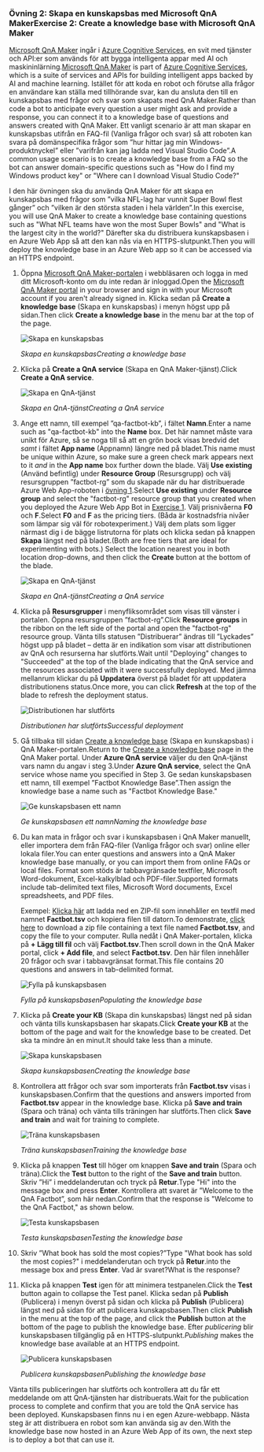 ### <a name="exercise-2-create-a-knowledge-base-with-microsoft-qna-maker"></a><span data-ttu-id="8091d-101">Övning 2: Skapa en kunskapsbas med Microsoft QnA Maker</span><span class="sxs-lookup"><span data-stu-id="8091d-101">Exercise 2: Create a knowledge base with Microsoft QnA Maker</span></span>

<span data-ttu-id="8091d-102">[Microsoft QnA Maker](https://www.qnamaker.ai/) ingår i [Azure Cognitive Services](https://www.microsoft.com/cognitive-services/), en svit med tjänster och API:er som används för att bygga intelligenta appar med AI och maskininlärning.</span><span class="sxs-lookup"><span data-stu-id="8091d-102">[Microsoft QnA Maker](https://www.qnamaker.ai/) is part of [Azure Cognitive Services](https://www.microsoft.com/cognitive-services/), which is a suite of services and APIs for building intelligent apps backed by AI and machine learning.</span></span> <span data-ttu-id="8091d-103">Istället för att koda en robot och förutse alla frågor en användare kan ställa med tillhörande svar, kan du ansluta den till en kunskapsbas med frågor och svar som skapats med QnA Maker.</span><span class="sxs-lookup"><span data-stu-id="8091d-103">Rather than code a bot to anticipate every question a user might ask and provide a response, you can connect it to a knowledge base of questions and answers created with QnA Maker.</span></span> <span data-ttu-id="8091d-104">Ett vanligt scenario är att man skapar en kunskapsbas utifrån en FAQ-fil (Vanliga frågor och svar) så att roboten kan svara på domänspecifika frågor som ”hur hittar jag min Windows-produktnyckel” eller ”varifrån kan jag ladda ned Visual Studio Code”.</span><span class="sxs-lookup"><span data-stu-id="8091d-104">A common usage scenario is to create a knowledge base from a FAQ so the bot can answer domain-specific questions such as "How do I find my Windows product key" or "Where can I download Visual Studio Code?"</span></span>

<span data-ttu-id="8091d-105">I den här övningen ska du använda QnA Maker för att skapa en kunskapsbas med frågor som ”vilka NFL-lag har vunnit Super Bowl flest gånger” och ”vilken är den största staden i hela världen”.</span><span class="sxs-lookup"><span data-stu-id="8091d-105">In this exercise, you will use QnA Maker to create a knowledge base containing questions such as "What NFL teams have won the most Super Bowls" and "What is the largest city in the world?"</span></span> <span data-ttu-id="8091d-106">Därefter ska du distribuera kunskapsbasen i en Azure Web App så att den kan nås via en HTTPS-slutpunkt.</span><span class="sxs-lookup"><span data-stu-id="8091d-106">Then you will deploy the knowledge base in an Azure Web app so it can be accessed via an HTTPS endpoint.</span></span>

1. <span data-ttu-id="8091d-107">Öppna [Microsoft QnA Maker-portalen](https://www.qnamaker.ai/) i webbläsaren och logga in med ditt Microsoft-konto om du inte redan är inloggad.</span><span class="sxs-lookup"><span data-stu-id="8091d-107">Open the [Microsoft QnA Maker portal](https://www.qnamaker.ai/) in your browser and sign in with your Microsoft account if you aren't already signed in.</span></span> <span data-ttu-id="8091d-108">Klicka sedan på **Create a knowledge base** (Skapa en kunskapsbas) i menyn högst upp på sidan.</span><span class="sxs-lookup"><span data-stu-id="8091d-108">Then click **Create a knowledge base** in the menu bar at the top of the page.</span></span>
 
    ![Skapa en kunskapsbas](../images/qna-new-kb.png)

    <span data-ttu-id="8091d-110">_Skapa en kunskapsbas_</span><span class="sxs-lookup"><span data-stu-id="8091d-110">_Creating a knowledge base_</span></span>

1. <span data-ttu-id="8091d-111">Klicka på **Create a QnA service** (Skapa en QnA Maker-tjänst).</span><span class="sxs-lookup"><span data-stu-id="8091d-111">Click **Create a QnA service**.</span></span>

    ![Skapa en QnA-tjänst](../images/create-kb-1.png)

    <span data-ttu-id="8091d-113">_Skapa en QnA-tjänst_</span><span class="sxs-lookup"><span data-stu-id="8091d-113">_Creating a QnA service_</span></span>

1. <span data-ttu-id="8091d-114">Ange ett namn, till exempel ”qa-factbot-kb”, i fältet **Namn**.</span><span class="sxs-lookup"><span data-stu-id="8091d-114">Enter a name such as "qa-factbot-kb" into the **Name** box.</span></span> <span data-ttu-id="8091d-115">Det här namnet måste vara unikt för Azure, så se noga till så att en grön bock visas bredvid det *samt* i fältet **App name** (Appnamn) längre ned på bladet.</span><span class="sxs-lookup"><span data-stu-id="8091d-115">This name must be unique within Azure, so make sure a green check mark appears next to it *and* in the **App name** box further down the blade.</span></span> <span data-ttu-id="8091d-116">Välj **Use existing** (Använd befintlig) under **Resource Group** (Resursgrupp) och välj resursgruppen ”factbot-rg” som du skapade när du har distribuerade Azure Web App-roboten i [övning 1](#Exercise1).</span><span class="sxs-lookup"><span data-stu-id="8091d-116">Select **Use existing** under **Resource group** and select the "factbot-rg" resource group that you created when you deployed the Azure Web App Bot in [Exercise 1](#Exercise1).</span></span> <span data-ttu-id="8091d-117">Välj prisnivåerna **F0** och **F**.</span><span class="sxs-lookup"><span data-stu-id="8091d-117">Select **F0** and **F** as the pricing tiers.</span></span> <span data-ttu-id="8091d-118">(Båda är kostnadsfria nivåer som lämpar sig väl för robotexperiment.) Välj dem plats som ligger närmast dig i de bägge listrutorna för plats och klicka sedan på knappen **Skapa** längst ned på bladet.</span><span class="sxs-lookup"><span data-stu-id="8091d-118">(Both are free tiers that are ideal for experimenting with bots.) Select the location nearest you in both location drop-downs, and then click the **Create** button at the bottom of the blade.</span></span>

    ![Skapa en QnA-tjänst](../images/new-qna-maker-service.png)

    <span data-ttu-id="8091d-120">_Skapa en QnA-tjänst_</span><span class="sxs-lookup"><span data-stu-id="8091d-120">_Creating a QnA service_</span></span>

1. <span data-ttu-id="8091d-121">Klicka på **Resursgrupper** i menyfliksområdet som visas till vänster i portalen. Öppna resursgruppen ”factbot-rg”.</span><span class="sxs-lookup"><span data-stu-id="8091d-121">Click **Resource groups** in the ribbon on the left side of the portal and open the "factbot-rg" resource group.</span></span> <span data-ttu-id="8091d-122">Vänta tills statusen ”Distribuerar” ändras till ”Lyckades” högst upp på bladet – detta är en indikation som visar att distributionen av QnA och resurserna har slutförts.</span><span class="sxs-lookup"><span data-stu-id="8091d-122">Wait until "Deploying" changes to "Succeeded" at the top of the blade indicating that the QnA service and the resources associated with it were successfully deployed.</span></span> <span data-ttu-id="8091d-123">Med jämna mellanrum klickar du på **Uppdatera** överst på bladet för att uppdatera distributionens status.</span><span class="sxs-lookup"><span data-stu-id="8091d-123">Once more, you can click **Refresh** at the top of the blade to refresh the deployment status.</span></span>

    ![Distributionen har slutförts](../images/resource-group-master-2.png)

    <span data-ttu-id="8091d-125">_Distributionen har slutförts_</span><span class="sxs-lookup"><span data-stu-id="8091d-125">_Successful deployment_</span></span>

1. <span data-ttu-id="8091d-126">Gå tillbaka till sidan [Create a knowledge base](https://www.qnamaker.ai/Create) (Skapa en kunskapsbas) i QnA Maker-portalen.</span><span class="sxs-lookup"><span data-stu-id="8091d-126">Return to the [Create a knowledge base](https://www.qnamaker.ai/Create) page in the QnA Maker portal.</span></span> <span data-ttu-id="8091d-127">Under **Azure QnA service** väljer du den QnA-tjänst vars namn du angav i steg 3.</span><span class="sxs-lookup"><span data-stu-id="8091d-127">Under **Azure QnA service**, select the QnA service whose name you specified in Step 3.</span></span> <span data-ttu-id="8091d-128">Ge sedan kunskapsbasen ett namn, till exempel ”Factbot Knowledge Base”.</span><span class="sxs-lookup"><span data-stu-id="8091d-128">Then assign the knowledge base a name such as "Factbot Knowledge Base."</span></span>

    ![Ge kunskapsbasen ett namn](../images/create-kb-2-3.png)

    <span data-ttu-id="8091d-130">_Ge kunskapsbasen ett namn_</span><span class="sxs-lookup"><span data-stu-id="8091d-130">_Naming the knowledge base_</span></span>

1. <span data-ttu-id="8091d-131">Du kan mata in frågor och svar i kunskapsbasen i QnA Maker manuellt, eller importera dem från FAQ-filer (Vanliga frågor och svar) online eller lokala filer.</span><span class="sxs-lookup"><span data-stu-id="8091d-131">You can enter questions and answers into a QnA Maker knowledge base manually, or you can import them from online FAQs or local files.</span></span> <span data-ttu-id="8091d-132">Format som stöds är tabbavgränsade textfiler, Microsoft Word-dokument, Excel-kalkylblad och PDF-filer.</span><span class="sxs-lookup"><span data-stu-id="8091d-132">Supported formats include tab-delimited text files, Microsoft Word documents, Excel spreadsheets, and PDF files.</span></span>

    <span data-ttu-id="8091d-133">Exempel: [Klicka här](https://topcs.blob.core.windows.net/public/bots-resources.zip) att ladda ned en ZIP-fil som innehåller en textfil med namnet **Factbot.tsv** och kopiera filen till datorn.</span><span class="sxs-lookup"><span data-stu-id="8091d-133">To demonstrate, [click here](https://topcs.blob.core.windows.net/public/bots-resources.zip) to download a zip file containing a text file named **Factbot.tsv**, and copy the file to your computer.</span></span> <span data-ttu-id="8091d-134">Rulla nedåt i QnA Maker-portalen, klicka på **+ Lägg till fil** och välj **Factbot.tsv**.</span><span class="sxs-lookup"><span data-stu-id="8091d-134">Then scroll down in the QnA Maker portal, click **+ Add file**, and select **Factbot.tsv**.</span></span> <span data-ttu-id="8091d-135">Den här filen innehåller 20 frågor och svar i tabbavgränsat format.</span><span class="sxs-lookup"><span data-stu-id="8091d-135">This file contains 20 questions and answers in tab-delimited format.</span></span>

    ![Fylla på kunskapsbasen](../images/create-kb-4.png)

    <span data-ttu-id="8091d-137">_Fylla på kunskapsbasen_</span><span class="sxs-lookup"><span data-stu-id="8091d-137">_Populating the knowledge base_</span></span>

1. <span data-ttu-id="8091d-138">Klicka på **Create your KB** (Skapa din kunskapsbas) längst ned på sidan och vänta tills kunskapsbasen har skapats.</span><span class="sxs-lookup"><span data-stu-id="8091d-138">Click **Create your KB** at the bottom of the page and wait for the knowledge base to be created.</span></span> <span data-ttu-id="8091d-139">Det ska ta mindre än en minut.</span><span class="sxs-lookup"><span data-stu-id="8091d-139">It should take less than a minute.</span></span>

    ![Skapa kunskapsbasen](../images/create-kb-5.png)

    <span data-ttu-id="8091d-141">_Skapa kunskapsbasen_</span><span class="sxs-lookup"><span data-stu-id="8091d-141">_Creating the knowledge base_</span></span>

1. <span data-ttu-id="8091d-142">Kontrollera att frågor och svar som importerats från **Factbot.tsv** visas i kunskapsbasen.</span><span class="sxs-lookup"><span data-stu-id="8091d-142">Confirm that the questions and answers imported from **Factbot.tsv** appear in the knowledge base.</span></span> <span data-ttu-id="8091d-143">Klicka på **Save and train** (Spara och träna) och vänta tills träningen har slutförts.</span><span class="sxs-lookup"><span data-stu-id="8091d-143">Then click **Save and train** and wait for training to complete.</span></span>

    ![Träna kunskapsbasen](../images/save-and-train.png)

    <span data-ttu-id="8091d-145">_Träna kunskapsbasen_</span><span class="sxs-lookup"><span data-stu-id="8091d-145">_Training the knowledge base_</span></span>

1. <span data-ttu-id="8091d-146">Klicka på knappen **Test** till höger om knappen **Save and train** (Spara och träna).</span><span class="sxs-lookup"><span data-stu-id="8091d-146">Click the **Test** button to the right of the **Save and train** button.</span></span> <span data-ttu-id="8091d-147">Skriv ”Hi” i meddelanderutan och tryck på **Retur**.</span><span class="sxs-lookup"><span data-stu-id="8091d-147">Type "Hi" into the message box and press **Enter**.</span></span> <span data-ttu-id="8091d-148">Kontrollera att svaret är ”Welcome to the QnA Factbot”, som här nedan.</span><span class="sxs-lookup"><span data-stu-id="8091d-148">Confirm that the response is "Welcome to the QnA Factbot," as shown below.</span></span>

    ![Testa kunskapsbasen](../images/test-kb.png)

    <span data-ttu-id="8091d-150">_Testa kunskapsbasen_</span><span class="sxs-lookup"><span data-stu-id="8091d-150">_Testing the knowledge base_</span></span>

1. <span data-ttu-id="8091d-151">Skriv ”What book has sold the most copies?”</span><span class="sxs-lookup"><span data-stu-id="8091d-151">Type "What book has sold the most copies?"</span></span> <span data-ttu-id="8091d-152">i meddelanderutan och tryck på **Retur**.</span><span class="sxs-lookup"><span data-stu-id="8091d-152">into the message box and press **Enter**.</span></span> <span data-ttu-id="8091d-153">Vad är svaret?</span><span class="sxs-lookup"><span data-stu-id="8091d-153">What is the response?</span></span>

1. <span data-ttu-id="8091d-154">Klicka på knappen **Test** igen för att minimera testpanelen.</span><span class="sxs-lookup"><span data-stu-id="8091d-154">Click the **Test** button again to collapse the Test panel.</span></span> <span data-ttu-id="8091d-155">Klicka sedan på **Publish** (Publicera) i menyn överst på sidan och klicka på **Publish** (Publicera) längst ned på sidan för att publicera kunskapsbasen.</span><span class="sxs-lookup"><span data-stu-id="8091d-155">Then click **Publish** in the menu at the top of the page, and click the **Publish** button at the bottom of the page to publish the knowledge base.</span></span> <span data-ttu-id="8091d-156">Efter *publicering* blir kunskapsbasen tillgänglig på en HTTPS-slutpunkt.</span><span class="sxs-lookup"><span data-stu-id="8091d-156">*Publishing* makes the knowledge base available at an HTTPS endpoint.</span></span>

    ![Publicera kunskapsbasen](../images/publish-kb.png)

    <span data-ttu-id="8091d-158">_Publicera kunskapsbasen_</span><span class="sxs-lookup"><span data-stu-id="8091d-158">_Publishing the knowledge base_</span></span> 

<span data-ttu-id="8091d-159">Vänta tills publiceringen har slutförts och kontrollera att du får ett meddelande om att QnA-tjänsten har distribuerats.</span><span class="sxs-lookup"><span data-stu-id="8091d-159">Wait for the publication process to complete and confirm that you are told the QnA service has been deployed.</span></span> <span data-ttu-id="8091d-160">Kunskapsbasen finns nu i en egen Azure-webbapp. Nästa steg är att distribuera en robot som kan använda sig av den.</span><span class="sxs-lookup"><span data-stu-id="8091d-160">With the knowledge base now hosted in an Azure Web App of its own, the next step is to deploy a bot that can use it.</span></span>